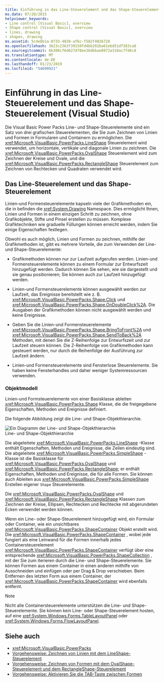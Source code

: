 ```yaml
---
title: Einführung in das Line-Steuerelement und das Shape-Steuerelement (Visual Studio)
ms.date: 07/20/2015
helpviewer_keywords:
- Line control [Visual Basic], overview
- Shape control [Visual Basic], overview
- lines, drawing
- shapes, drawing
ms.assetid: 5c4e8b1a-0733-4020-af6c-f582f4026728
ms.openlocfilehash: 3623c2363f39150fd4bb202ba61ebd51df383ca8
ms.sourcegitcommit: 6b308cf6d627d78ee36dbbae8972a310ac7fd6c8
ms.translationtype: MT
ms.contentlocale: de-DE
ms.lasthandoff: 01/23/2019
ms.locfileid: "54699921"
---
```

# <a name="introduction-to-the-line-and-shape-controls-visual-studio"></a>Einführung in das Line-Steuerelement und das Shape-Steuerelement (Visual Studio)
Die Visual Basic Power Packs Line- und Shape-Steuerelemente sind ein Satz von drei grafischen Steuerelementen, die Sie zum Zeichnen von Linien und Formen in Formularen und Containern zu ermöglichen. Die <xref:Microsoft.VisualBasic.PowerPacks.LineShape> Steuerelement wird verwendet, um horizontale, vertikale und diagonale Linien zu zeichnen. Die <xref:Microsoft.VisualBasic.PowerPacks.OvalShape> Steuerelement wird zum Zeichnen der Kreise und Ovale, und die <xref:Microsoft.VisualBasic.PowerPacks.RectangleShape> Steuerelement zum Zeichnen von Rechtecken und Quadraten verwendet wird.  
  
## <a name="line-and-shape-controls"></a>Das Line-Steuerelement und das Shape-Steuerelement  
 Linien-und Formensteuerelemente kapseln viele der Grafikmethoden ein, die in befinden die <xref:System.Drawing> Namespace. Dies ermöglicht Ihnen, Linien und Formen in einem einzigen Schritt zu zeichnen, ohne Grafikobjekte, Stifte und Pinsel erstellen zu müssen. Komplexe Grafiktechniken wie graduelle Füllungen können erreicht werden, indem Sie einige Eigenschaften festlegen.  
  
 Obwohl es auch möglich, Linien und Formen zu zeichnen, mithilfe der Grafikmethoden ist, gibt es mehrere Vorteile, die zum Verwenden der Line- und Shape-Steuerelemente:  
  
-   Grafikmethoden können nur zur Laufzeit aufgerufen werden. Linien-und Formensteuerelemente können zu einem Formular zur Entwurfszeit hinzugefügt werden. Dadurch können Sie sehen, wie sie dargestellt und sie genau positionieren; Sie können auch zur Laufzeit hinzugefügt werden.  
  
-   Linien-und Formensteuerelemente können ausgewählt werden zur Laufzeit, das Ereignisse bereitstellt wie z. B. <xref:Microsoft.VisualBasic.PowerPacks.Shape.Click> und <xref:Microsoft.VisualBasic.PowerPacks.Shape.OnDoubleClick%2A>. Die Ausgaben der Grafikmethoden können nicht ausgewählt werden und keine Ereignisse.  
  
-   Geben Sie die Linien-und Formensteuerelemente <xref:Microsoft.VisualBasic.PowerPacks.Shape.BringToFront%2A> und <xref:Microsoft.VisualBasic.PowerPacks.Shape.SendToBack%2A> Methoden, mit denen Sie die Z-Reihenfolge zur Entwurfszeit und zur Laufzeit steuern können. Die Z-Reihenfolge von Grafikmethoden kann gesteuert werden, nur durch die Reihenfolge der Ausführung zur Laufzeit ändern.  
  
-   Linien-und Formensteuerelemente sind Fensterlose Steuerelemente. Sie haben keine Fensterhandles und daher weniger Systemressourcen verwenden.  
  
### <a name="object-model"></a>Objektmodell  
 Linien-und Formsteuerelemente von einer Basisklasse ableiten <xref:Microsoft.VisualBasic.PowerPacks.Shape> Klasse, die die freigegebene Eigenschaften, Methoden und Ereignisse definiert.  
  
 Die folgende Abbildung zeigt die Line- und Shape-Objekthierarchie.  
  
 ![Ein Diagramm der Line- und Shape-Objekthierarchie](../../../visual-basic/developing-apps/windows-forms/media/lineshapeobject.png "LineShapeObject")  
Line- und Shape-Objekthierarchie  
  
 Die abgeleitete <xref:Microsoft.VisualBasic.PowerPacks.LineShape> -Klasse enthält Eigenschaften, Methoden und Ereignisse, die Zeilen eindeutig sind. Die abgeleitete <xref:Microsoft.VisualBasic.PowerPacks.SimpleShape> -Klasse ist die Basisklasse für <xref:Microsoft.VisualBasic.PowerPacks.OvalShape> und <xref:Microsoft.VisualBasic.PowerPacks.RectangleShape>; er enthält Eigenschaften, Methoden und Ereignisse, die für alle Formen. Sie können auch Ableiten aus <xref:Microsoft.VisualBasic.PowerPacks.SimpleShape> Erstellen eigener `Shape` Steuerelemente.  
  
 Die <xref:Microsoft.VisualBasic.PowerPacks.OvalShape> und <xref:Microsoft.VisualBasic.PowerPacks.RectangleShape> Klassen zum Zeichnen der Kreise, Ellipsen, Rechtecken und Rechtecke mit abgerundeten Ecken verwendet werden können.  
  
 Wenn ein Line- oder Shape-Steuerelement hinzugefügt wird, ein Formular oder Container, wie ein unsichtbares <xref:Microsoft.VisualBasic.PowerPacks.ShapeContainer> Objekt erstellt wird. Die <xref:Microsoft.VisualBasic.PowerPacks.ShapeContainer> , wobei jede fungiert als eine Leinwand für die Formen innerhalb jedes Containersteuerelement <xref:Microsoft.VisualBasic.PowerPacks.ShapeContainer> verfügt über eine entsprechende <xref:Microsoft.VisualBasic.PowerPacks.ShapeCollection> , mit der Sie zum iterieren durch die Line- und Shape-Steuerelemente. Sie können Formen aus einem Container in einen anderen mithilfe von Ausschneiden und einfügen oder per Drag & Drop verschieben. Beim Entfernen des letzten Form aus einem Container, der <xref:Microsoft.VisualBasic.PowerPacks.ShapeContainer> wird ebenfalls entfernt.  
  
> [!NOTE]
>  Nicht alle Containersteuerelemente unterstützen die Line- und Shape-Steuerelemente. Sie können kein Line- oder Shape-Steuerelement hosten, auf eine <xref:System.Windows.Forms.TableLayoutPanel> oder <xref:System.Windows.Forms.FlowLayoutPanel>.  
  
## <a name="see-also"></a>Siehe auch
- <xref:Microsoft.VisualBasic.PowerPacks>
- [Vorgehensweise: Zeichnen von Linien mit dem LineShape-Steuerelement](../../../visual-basic/developing-apps/windows-forms/how-to-draw-lines-with-the-lineshape-control-visual-studio.md)
- [Vorgehensweise: Zeichnen von Formen mit dem OvalShape-Steuerelement und dem RectangleShape-Steuerelement](../../../visual-basic/developing-apps/windows-forms/how-to-draw-shapes-with-the-ovalshape-and-rectangleshape-controls.md)
- [Vorgehensweise: Aktivieren Sie die TAB-Taste zwischen Formen](../../../visual-basic/developing-apps/windows-forms/how-to-enable-tabbing-between-shapes-visual-studio.md)

